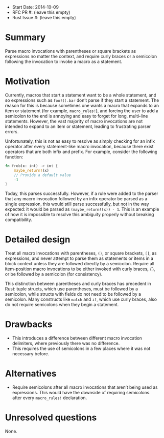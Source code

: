 - Start Date: 2014-10-09
- RFC PR #: (leave this empty)
- Rust Issue #: (leave this empty)

Summary
=======

Parse macro invocations with parentheses or square brackets as expressions no
matter the context, and require curly braces or a semicolon following the
invocation to invoke a macro as a statement.

Motivation
==========

Currently, macros that start a statement want to be a whole statement, and so
expressions such as `foo!().bar` don’t parse if they start a statement. The
reason for this is because sometimes one wants a macro that expands to an item
or statement (for example, `macro_rules!`), and forcing the user to add a
semicolon to the end is annoying and easy to forget for long, multi-line
statements. However, the vast majority of macro invocations are not intended to
expand to an item or statement, leading to frustrating parser errors.

Unfortunately, this is not as easy to resolve as simply checking for an infix
operator after every statement-like macro invocation, because there exist
operators that are both infix and prefix. For example, consider the following
function:

```rust
fn frob(x: int) -> int {
    maybe_return!(x)
    // Provide a default value
    -1
}
```

Today, this parses successfully. However, if a rule were added to the parser
that any macro invocation followed by an infix operator be parsed as a single
expression, this would still parse successfully, but not in the way expected: it
would be parsed as `(maybe_return!(x)) - 1`. This is an example of how it is
impossible to resolve this ambiguity properly without breaking compatibility.

Detailed design
===============

Treat all macro invocations with parentheses, `()`, or square brackets, `[]`, as
expressions, and never attempt to parse them as statements or items in a block
context unless they are followed directly by a semicolon. Require all
item-position macro invocations to be either invoked with curly braces, `{}`, or
be followed by a semicolon (for consistency).

This distinction between parentheses and curly braces has precedent in Rust:
tuple structs, which use parentheses, must be followed by a semicolon, while
structs with fields do not need to be followed by a semicolon. Many constructs
like `match` and `if`, which use curly braces, also do not require semicolons
when they begin a statement.

Drawbacks
=========

- This introduces a difference between different macro invocation delimiters,
  where previously there was no difference.
- This requires the use of semicolons in a few places where it was not necessary
  before.

Alternatives
============

- Require semicolons after all macro invocations that aren’t being used as
  expressions. This would have the downside of requiring semicolons after every
  `macro_rules!` declaration.

Unresolved questions
====================

None.

